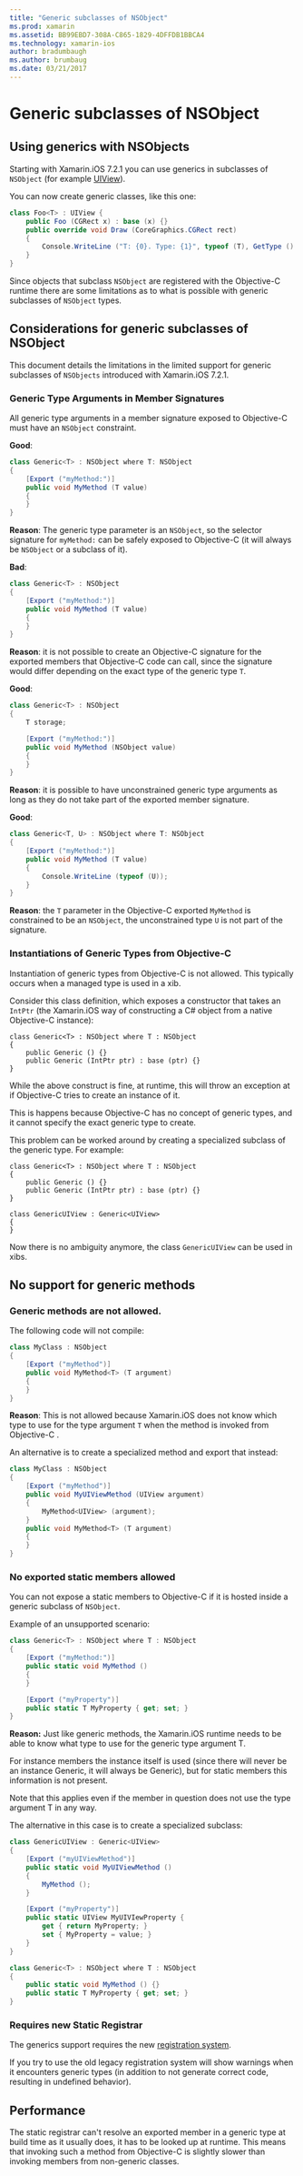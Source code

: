 ```yaml
---
title: "Generic subclasses of NSObject"
ms.prod: xamarin
ms.assetid: BB99EBD7-308A-C865-1829-4DFFDB1BBCA4
ms.technology: xamarin-ios
author: bradumbaugh
ms.author: brumbaug
ms.date: 03/21/2017
---
```


# Generic subclasses of NSObject

## Using generics with NSObjects

Starting with Xamarin.iOS 7.2.1 you can use generics in
subclasses of `NSObject` (for example [UIView](https://developer.xamarin.com/api/type/UIKit.UIView/)).

You can now create generic classes, like this one:

```csharp
class Foo<T> : UIView {
	public Foo (CGRect x) : base (x) {}
	public override void Draw (CoreGraphics.CGRect rect)
	{
		Console.WriteLine ("T: {0}. Type: {1}", typeof (T), GetType ().Name);
	}
}
```

Since objects that subclass `NSObject` are registered with
the Objective-C runtime there are some limitations as to what
is possible with generic subclasses of `NSObject` types.
	
## Considerations for generic subclasses of NSObject

This document details the limitations in the limited
support for generic subclasses of `NSObjects` introduced with
Xamarin.iOS 7.2.1.
	
### Generic Type Arguments in Member Signatures

All generic type arguments in a member signature exposed to
Objective-C must have an `NSObject` constraint.

**Good**:

```csharp
class Generic<T> : NSObject where T: NSObject
{
	[Export ("myMethod:")]
	public void MyMethod (T value)
	{
	}
}
```

**Reason**: The generic type parameter is an `NSObject`, so
the selector signature for `myMethod:` can be safely exposed
to Objective-C (it will always be `NSObject` or a subclass of
it).

**Bad**:

```csharp
class Generic<T> : NSObject
{
	[Export ("myMethod:")]
	public void MyMethod (T value)
	{
	}
}
```

**Reason**: it is not possible to create an Objective-C
signature for the exported members that Objective-C code can
call, since the signature would differ depending on the exact
type of the generic type `T`.

**Good**:

```csharp
class Generic<T> : NSObject
{
	T storage;

	[Export ("myMethod:")]
	public void MyMethod (NSObject value)
	{
	}
}
```

**Reason**: it is possible to have unconstrained generic type
arguments as long as they do not take part of the exported
member signature.

**Good**:

```csharp
class Generic<T, U> : NSObject where T: NSObject
{
	[Export ("myMethod:")]
	public void MyMethod (T value)
	{
		Console.WriteLine (typeof (U));
	}
}
```

**Reason**: the `T` parameter in the Objective-C exported
`MyMethod` is constrained to be an `NSObject`, the unconstrained
type `U` is not part of the signature.
	
### Instantiations of Generic Types from Objective-C

Instantiation of generic types from Objective-C is not
allowed. This typically occurs when a managed type is used in
a xib.

Consider this class definition, which exposes a constructor
that takes an `IntPtr` (the Xamarin.iOS way of constructing a C#
object from a native Objective-C instance):
	
```
class Generic<T> : NSObject where T : NSObject
{
	public Generic () {}
	public Generic (IntPtr ptr) : base (ptr) {}
}
```

While the above construct is fine, at runtime, this will
throw an exception at if Objective-C tries to create an
instance of it.

This is happens because Objective-C has no concept of
generic types, and it cannot  specify the exact generic type
to create.

This problem can be worked around by creating a specialized
subclass of the generic type.   For example:
	
```
class Generic<T> : NSObject where T : NSObject
{
	public Generic () {}
	public Generic (IntPtr ptr) : base (ptr) {}
}

class GenericUIView : Generic<UIView>
{
}
```

Now there is no ambiguity anymore, the
class `GenericUIView` can be used in xibs.

## No support for generic methods

### Generic methods are not allowed.

The following code will not compile:

```csharp
class MyClass : NSObject
{
	[Export ("myMethod")]
	public void MyMethod<T> (T argument)
	{
	}
}
```

**Reason**: This is not allowed because Xamarin.iOS does not
know which type to use for the type argument `T` when the method
is invoked from Objective-C .

An alternative is to create a specialized method and export that instead:

```csharp
class MyClass : NSObject
{
	[Export ("myMethod")]
	public void MyUIViewMethod (UIView argument)
	{
		MyMethod<UIView> (argument);
	}
	public void MyMethod<T> (T argument)
	{
	}
}
```

### No exported static members allowed

You can not expose a static members to Objective-C if it is
hosted inside a generic subclass of `NSObject`.

Example of an unsupported scenario:

```csharp
class Generic<T> : NSObject where T : NSObject
{
	[Export ("myMethod:")]
	public static void MyMethod ()
	{
	}

	[Export ("myProperty")]
	public static T MyProperty { get; set; }
}
```

**Reason:** Just like generic methods, the Xamarin.iOS runtime
needs to be able to know what type to use for the generic type
argument T.

For instance members the instance itself is used (since
there will never be an instance Generic<T>, it will
always be Generic<SomeSpecificClass>), but for static
members this information is not present.

Note that this applies even if the member in question does
not use the type argument T in any way.

The alternative in this case is to create a specialized subclass:

```csharp
class GenericUIView : Generic<UIView>
{
	[Export ("myUIViewMethod")]
	public static void MyUIViewMethod ()
	{
		MyMethod ();
	}

	[Export ("myProperty")]
	public static UIView MyUIVIewProperty {
		get { return MyProperty; }
		set { MyProperty = value; }
	}
}

class Generic<T> : NSObject where T : NSObject
{
	public static void MyMethod () {}
	public static T MyProperty { get; set; }
}
```

### Requires new Static Registrar

The generics support requires the new [registration system](~/ios/internals/registrar.md).

If you try to use the old legacy registration system will
show warnings when it encounters generic types (in addition to not
generate correct code, resulting in undefined behavior).
	
## Performance

The static registrar can't resolve an exported member in a generic
type at build time as it usually does, it has to be looked up at
runtime. This means	that invoking such a method from Objective-C
is slightly slower than invoking members from non-generic classes.

